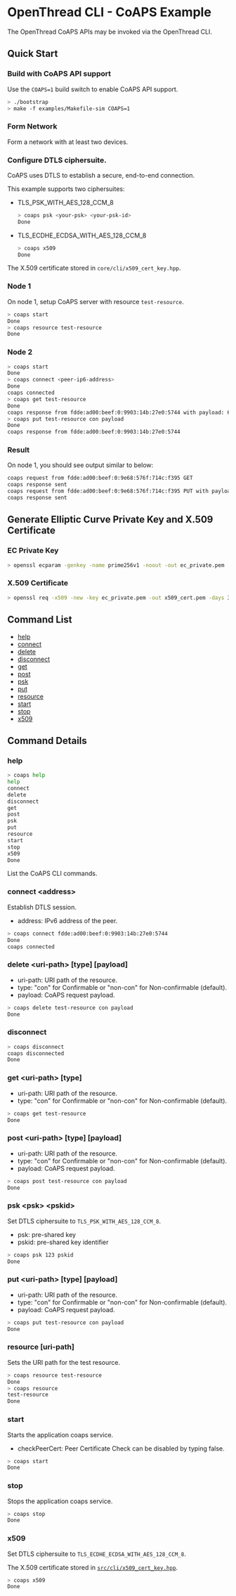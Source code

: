 # OpenThread CLI - CoAPS Example

The OpenThread CoAPS APIs may be invoked via the OpenThread CLI.

## Quick Start

### Build with CoAPS API support

Use the   `COAPS=1` build       switch to enable CoAPS API support.

```bash
> ./bootstrap
> make -f examples/Makefile-sim COAPS=1
```

### Form Network

Form a network with at least two devices.

### Configure DTLS ciphersuite.

CoAPS uses DTLS to establish a secure, end-to-end connection.

This example supports two ciphersuites:

* TLS_PSK_WITH_AES_128_CCM_8
  ```bash
  > coaps psk <your-psk> <your-psk-id>
  Done
  ```

* TLS_ECDHE_ECDSA_WITH_AES_128_CCM_8
  ```bash
  > coaps x509
  Done
  ```
The X.509 certificate stored in `core/cli/x509_cert_key.hpp`.

### Node 1

On node  1, setup CoAPS server with resource `test-resource`.

```bash
> coaps start
Done
> coaps resource test-resource
Done
```

### Node 2

```bash
> coaps start
Done
> coaps connect <peer-ip6-address>
Done
coaps connected
> coaps get test-resource
Done
coaps response from fdde:ad00:beef:0:9903:14b:27e0:5744 with payload: 68656c6c6f576f726c6400
> coaps put test-resource con payload
Done
coaps response from fdde:ad00:beef:0:9903:14b:27e0:5744
```

### Result

On node 1, you should see output similar to below:

```bash
coaps request from fdde:ad00:beef:0:9e68:576f:714c:f395 GET
coaps response sent
coaps request from fdde:ad00:beef:0:9e68:576f:714c:f395 PUT with payload: 7061796c6f6164
coaps response sent
```

## Generate Elliptic Curve Private Key and X.509 Certificate

### EC Private Key

```bash
> openssl ecparam -genkey -name prime256v1 -noout -out ec_private.pem
```

### X.509 Certificate

```bash
> openssl req -x509 -new -key ec_private.pem -out x509_cert.pem -days 30
```

## Command List

* [help](#help)
* [connect](#connect-address)
* [delete](#delete-uri-path-type-payload)
* [disconnect](#disconnect)
* [get](#get-uri-path-type)
* [post](#post-uri-path-type-payload)
* [psk](#psk-psk-pskid)
* [put](#put-uri-path-type-payload)
* [resource](#resource-uri-path)
* [start](#start)
* [stop](#stop)
* [x509](#x509)

## Command Details

### help

```bash
> coaps help
help
connect
delete
disconnect
get
post
psk
put
resource
start
stop
x509
Done
```

List the CoAPS CLI commands.

### connect \<address\>

Establish DTLS session.

* address: IPv6 address of the peer.

```bash
> coaps connect fdde:ad00:beef:0:9903:14b:27e0:5744
Done
coaps connected
```

### delete \<uri-path\> \[type\] \[payload\]

* uri-path: URI path of the resource.
* type: "con" for Confirmable or "non-con" for Non-confirmable (default).
* payload: CoAPS request payload.

```bash
> coaps delete test-resource con payload
Done
```

### disconnect

```bash
> coaps disconnect
coaps disconnected
Done
```

### get \<uri-path\> \[type\]

* uri-path: URI path of the resource.
* type: "con" for Confirmable or "non-con" for Non-confirmable (default).

```bash
> coaps get test-resource
Done
```

### post \<uri-path\> \[type\] \[payload\]

* uri-path: URI path of the resource.
* type: "con" for Confirmable or "non-con" for Non-confirmable (default).
* payload: CoAPS request payload.

```bash
> coaps post test-resource con payload
Done
```

### psk \<psk\> \<pskid\>

Set DTLS ciphersuite to `TLS_PSK_WITH_AES_128_CCM_8`.

* psk: pre-shared key
* pskid: pre-shared key identifier

```bash
> coaps psk 123 pskid
Done
```

### put \<uri-path\> \[type\] \[payload\]

* uri-path: URI path of the resource.
* type: "con" for Confirmable or "non-con" for Non-confirmable (default).
* payload: CoAPS request payload.

```bash
> coaps put test-resource con payload
Done
```

### resource \[uri-path\]

Sets the URI path for the test resource.

```bash
> coaps resource test-resource
Done
> coaps resource
test-resource
Done
```

### start

Starts the application coaps service.

* checkPeerCert: Peer Certificate Check can be disabled by typing false.

```bash
> coaps start
Done
```

### stop

Stops the application coaps service.

```bash
> coaps stop
Done
```

### x509

Set DTLS ciphersuite to `TLS_ECDHE_ECDSA_WITH_AES_128_CCM_8`.

The X.509 certificate stored in [`src/cli/x509_cert_key.hpp`](x509_cert_key.hpp).

```bash
> coaps x509
Done
```
